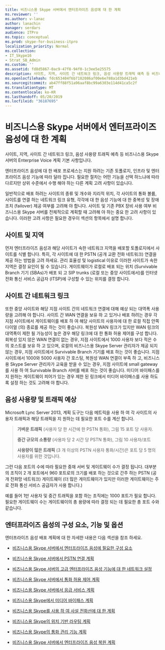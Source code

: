 ```yaml
---
title: 비즈니스용 Skype 서버에서 엔터프라이즈 음성에 대 한 계획
ms.reviewer: ''
ms.author: v-lanac
author: lanachin
manager: serdars
audience: ITPro
ms.topic: conceptual
ms.prod: skype-for-business-itpro
localization_priority: Normal
ms.collection:
- IT_Skype16
- Strat_SB_Admin
ms.custom: ''
ms.assetid: fd8d5867-0ac9-47f8-94f0-1c3ee5e25575
description: 사이트, 지역, 사이트 간 네트워크 링크, 음성 사용량 트래픽 예측 등 비즈니스용 Skype 서버의 Enterprise Voice 계획 기본 사항입니다.
ms.openlocfilehash: fdc653404f6b7182086af00e6e788a1d3bd421eb
ms.sourcegitcommit: ab47ff88f51a96aaf8bc99a6303e114d41ca5c2f
ms.translationtype: MT
ms.contentlocale: ko-KR
ms.lasthandoff: 05/20/2019
ms.locfileid: "36187695"
---
```

# <a name="plan-for-enterprise-voice-in-skype-for-business-server"></a>비즈니스용 Skype 서버에서 엔터프라이즈 음성에 대 한 계획
 
사이트, 지역, 사이트 간 네트워크 링크, 음성 사용량 트래픽 예측 등 비즈니스용 Skype 서버의 Enterprise Voice 계획 기본 사항입니다.
  
엔터프라이즈 음성에 대 한 배포 프로세스는 지원 하려는 기존 토폴로지, 인프라 및 엔터프라이즈 음성 기능에 따라 달라 집니다. 필요한 절차는 어떤 기능을 선택 하느냐에 따라 다르지만 상위 수준에서 수행 해야 하는 다른 계획 고려 사항이 있습니다.
  
일반적으로 배포 하려는 사이트의 종류 및 개수와 지리적 위치, 각 사이트의 통화 볼륨, 사이트를 연결 하는 네트워크 링크 유형, 각각에 대 한 음성 기능에 대 한 중복성 및 장애 조치 (failover) 제공 여부를 고려해 야 합니다. 사이트 및 기존 PBX 장비 사용 여부 비즈니스용 Skype 서버를 전체적으로 계획할 때 고려해 야 하는 중요 한 고려 사항이 있습니다. 이러한 고려 사항은 필요한 경우이 섹션의 항목에서 설명 합니다.
  
## <a name="sites-and-regions"></a>사이트 및 지역

먼저 엔터프라이즈 음성과 해당 사이트가 속한 네트워크 지역을 배포할 토폴로지에서 사이트를 식별 합니다. 특히, 각 사이트에 대 한 PSTN (공개 교환 전화 네트워크) 연결을 제공 하는 방법을 고려 하세요. 관리 효율성 및 logistical 이유로 이러한 사이트가 속한 지역은 결정 요인이 될 수 있습니다. 게이트웨이가 로컬로 배포 되는 위치 (Survivable Branch 기기 (SBAs)가 배포 되 고 SIP trunks (로컬 또는 중앙 사이트에서)를 인터넷 전화 통신 서비스 공급자 (ITSP)에 구성할 수 있는 위치를 결정 합니다.
  
## <a name="network-links-between-sites"></a>사이트 간 네트워크 링크

또한 중앙 사이트와 해당 지점 사이트 간의 네트워크 연결에 대해 예상 되는 대역폭 사용량을 고려해 야 합니다. 사이트 간 WAN 연결을 보유 하 고 있거나 배포 하려는 경우 각 지점 사이트에서 게이트웨이를 배포 하 여 해당 사이트의 사용자에 대 한 로컬 직접 안쪽 다이얼 (의) 종료를 제공 하는 것이 좋습니다. 복원성 WAN 링크가 있지만 WAN 링크의 대역폭이 제한 될 가능성이 높은 경우 해당 링크에 대 한 통화 허용 제어를 구성 합니다. 회복성 있지 않은 WAN 연결이 없는 경우, 지점 사이트에서 1000 사용자 보다 적은 수의 호스트를 보유 하 고 있으며, 로컬의 비즈니스용 Skype Server 관리자가 제공 되지 않는 경우, 지점 사이트에서 Survivable Branch 기기를 배포 하는 것이 좋습니다. 지점 사이트에서 1000와 5000 사용자 간 호스팅, 복원성 WAN 연결이 부족 하 고, 비즈니스용 Skype Server 관리자가 교육을 받을 수 있는 경우, 지점 사이트에 small gateway를 사용 하 여 Survivable Branch 서버를 배포 하는 것이 좋습니다. 미디어 바이패스를 지 원하는 게이트웨이 피어가 있는 경우 제한 된 링크에서 미디어 바이패스를 사용 하도록 설정 하는 것도 고려해 야 합니다.
  
## <a name="estimating-voice-usage-and-traffic"></a>음성 사용량 및 트래픽 예상

Microsoft Lync Server 2013, 계획 도구는 다음 메트릭을 사용 하 여 각 사이트의 사용자 트래픽과 해당 트래픽을 지 원하는 데 필요한 포트 수를 계산 합니다.
  
> **가벼운 트래픽** (사용자 당 한 시간에 한 PSTN 통화), 그림 15 포트 당 사용자.
> 
> **중간 규모의 소통량** (사용자 당 2 시간 당 PSTN 통화), 그림 10 사용자/포트
> 
> **사용량이 많은 트래픽** (3 개 이상의 PSTN 사용자 통화/시간)은 포트 당 5 명의 사용자를 위한 것입니다.
    
그런 다음 포트의 수에 따라 필요한 중재 서버 및 게이트웨이 수가 결정 됩니다. 대부분의 조직이 2 개 포트에서 960 포트로의 크기를 배포 하는 것으로 간주 하는 PSTN (공개 전화망 네트워크) 게이트웨이 (더 많은 게이트웨이가 있지만 이러한 게이트웨이는 주로 전화 통신 서비스 공급자가 사용 합니다.)
  
예를 들어 1만 사용자 및 중간 트래픽을 포함 하는 조직에는 1000 포트가 필요 합니다. 필요한 게이트웨이 수는 게이트웨이의 총 용량에 따라 결정 되는 데 필요한 총 포트 수와 같습니다.
  
## <a name="components-features-and-options-of-enterprise-voice"></a>엔터프라이즈 음성의 구성 요소, 기능 및 옵션

엔터프라이즈 음성 배포 계획에 대 한 자세한 내용은 다음 섹션을 참조 하세요.
  
- [비즈니스용 Skype 서버에서 엔터프라이즈 음성에 필요한 구성 요소](components-required-for-enterprise-voice.md)
    
- [비즈니스용 Skype 서버에서 PSTN 연결 계획](pstn-connectivity-0.md)
    
- [비즈니스용 Skype 서버의 고급 엔터프라이즈 음성 기능에 대 한 네트워크 설정](network-settings-for-advanced-features.md)
    
- [비즈니스용 Skype 서버에서 통화 허용 제어 계획](call-admission-control.md)
    
- [비즈니스용 Skype 서버에서 응급 서비스 계획](emergency-services.md)
    
- [비즈니스용 Skype에서 미디어 바이패스 계획](media-bypass.md)
    
- [비즈니스용 Skype를 사용 하 여 사설 전화선에 대 한 계획](private-telephone-lines.md)
    
- [비즈니스용 Skype의 위치 기반 라우팅 계획](location-based-routing.md)
    
- [비즈니스용 Skype의 통화 관리 기능 계획](call-management-features.md)
    
- [비즈니스용 Skype 서버에서 엔터프라이즈 음성 복원 계획](enterprise-voice-resiliency.md)
    

